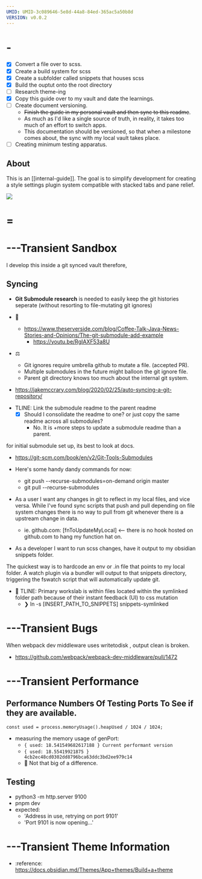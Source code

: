 ```yaml
---
UMID: UMID-3c089646-5e8d-44a8-84ed-365ac5a50b8d
VERSION: v0.0.2
---
```


# -

- [x] Convert a file over to scss.
- [x] Create a build system for scss
- [x] Create a subfolder called snippets that houses scss
- [x] Build the ouptut onto the root directory
- [ ] Research theme-ing
- [x] Copy this guide over to my vault and date the learnings.
- [ ] Create document versioning.
  - ~~Finish the guide in my personal vault and then sync to this readme~~.
  - As much as I'd like a single source of truth, in reality, it takes too much of an effort to switch apps.
  - This documentation should be versioned, so that when a milestone comes about, the sync with my local vault takes place.
- [ ] Creating minimum testing apparatus.

## About

This is an [[internal-guide]]. The goal is to simplify development for creating a style settings plugin system compatible with stacked tabs and pane relief.

![](/docs/assets/screenshot.png)

# =

# ---Transient Sandbox

I develop this inside a git synced vault therefore,

## Syncing

- **Git Submodule research** is needed to easily keep the git histories seperate (without resorting to file-mutating git ignores)

- 📝
  - https://www.theserverside.com/blog/Coffee-Talk-Java-News-Stories-and-Opinions/The-git-submodule-add-example
    - https://youtu.be/RgIAXF53a8U
- ⚖️
  - Git ignores require umbrella github to mutate a file. (accepted PR).
  - Multiple submodules in the future might balloon the git ignore file.
  - Parent git directory knows too much about the internal git system.

* https://jakemccrary.com/blog/2020/02/25/auto-syncing-a-git-repository/

- TLINE: Link the submodule readme to the parent readme
  - [x] Should I consolidate the readme to one? or just copy the same readme across all submodules?
    - No. It is +more steps to update a submodule readme than a parent.

for initial submodule set up, its best to look at docs.

- https://git-scm.com/book/en/v2/Git-Tools-Submodules

- Here's some handy dandy commands for now:
  - git push --recurse-submodules=on-demand origin master
  - git pull --recurse-submodules

* As a user I want any changes in git to reflect in my local files, and vice versa. While I\'ve found sync scripts that push and pull depending on file system changes there is no way to pull from git whenever there is a upstream change in data.

  - ie. github.com: [fnToUpdateMyLocal] <-- there is no hook hosted on github.com to hang my function hat on.

* As a developer I want to run scss changes, have it output to my obsidian snippets folder.

The quickest way is to hardcode an env or .in file that points to my local folder. A watch plugin via a bundler will output to that snippets directory, triggering the fswatch script that will automatically update git.

- 🤔 TLINE: Primary workslab is within files located within the symlinked folder path because of their instant feedback (UI) to css mutation
  - ❯ ln -s [INSERT_PATH_TO_SNIPPETS] snippets-symlinked

# ---Transient Bugs

When webpack dev middleware uses writetodisk , output clean is broken.

- https://github.com/webpack/webpack-dev-middleware/pull/1472

# ---Transient Performance

## Performance Numbers Of Testing Ports To See if they are available.

`const used = process.memoryUsage().heapUsed / 1024 / 1024;`

- measuring the memory usage of genPort:
  - `{ used: 18.541549682617188 } Current performant version`
  - `{ used: 18.55419921875 } 4cb2ec48cd0302dd8796bca63ddc3bd2ee979c14`
  * 🤔 Not that big of a difference.

## Testing

- python3 -m http.server 9100
- pnpm dev
- expected:
  - 'Address in use, retrying on port 9101'
  - 'Port 9101 is now opening...'

# ---Transient Theme Information

- :reference: https://docs.obsidian.md/Themes/App+themes/Build+a+theme
